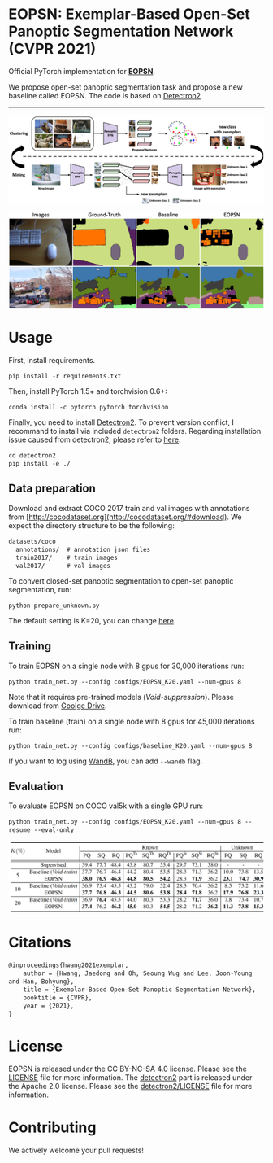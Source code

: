**EOPSN: Exemplar-Based Open-Set Panoptic Segmentation Network (CVPR 2021)**
========
Official PyTorch implementation for **[EOPSN](https://openaccess.thecvf.com/content/CVPR2021/html/Hwang_Exemplar-Based_Open-Set_Panoptic_Segmentation_Network_CVPR_2021_paper.html)**.

We propose open-set panoptic segmentation task and propose a new baseline called EOPSN.
The code is based on [Detectron2](https://github.com/facebookresearch/detectron2)

---

<p align="center">
  <img align="middle" src="./assets/architecture.png" alt="Architecture"/>
</p>
<p align="center">
  <img align="middle" src="./assets/qual.png" alt="Qualitative Results"/>
</p>

# Usage
First, install requirements.
```
pip install -r requirements.txt
```
Then, install PyTorch 1.5+ and torchvision 0.6+:
```
conda install -c pytorch pytorch torchvision
```

Finally, you need to install [Detectron2](https://github.com/facebookresearch/detectron2).
To prevent version conflict, I recommand to install via included `detectron2` folders.
Regarding installation issue caused from detectron2, please refer to [here](https://github.com/facebookresearch/detectron2/issues).
```
cd detectron2
pip install -e ./
```



## Data preparation

Download and extract COCO 2017 train and val images with annotations from
[http://cocodataset.org](http://cocodataset.org/#download).
We expect the directory structure to be the following:
```
datasets/coco
  annotations/  # annotation json files
  train2017/    # train images
  val2017/      # val images
```

To convert closed-set panoptic segmentation to open-set panoptic segmentation, run:
```
python prepare_unknown.py
```

The default setting is K=20, you can change [here](https://github.com/jd730/EOPSN/blob/master/prepare_unknown.py#L94).


## Training
To train EOPSN on a single node with 8 gpus for 30,000 iterations run:
```
python train_net.py --config configs/EOPSN_K20.yaml --num-gpus 8
```

Note that it requires pre-trained models (<i>Void-suppression</i>).
Please download from [Goolge Drive](https://drive.google.com/drive/folders/1Df_gXUnVwi6Y2EuR7PAzWSoghpSikYHb?usp=sharing).


To train baseline (train) on a single node with 8 gpus for 45,000 iterations run:
```
python train_net.py --config configs/baseline_K20.yaml --num-gpus 8
```

If you want to log using [WandB](https://www.wandb.com/), you can add `--wandb` flag.


## Evaluation
To evaluate EOPSN on COCO val5k with a single GPU run:
```
python train_net.py --config configs/EOPSN_K20.yaml --num-gpus 8 --resume --eval-only
```

<p align="center">
  <img align="middle" src="./assets/results.png" alt="Quantitative Results"/>
</p>


# Citations
```
@inproceedings{hwang2021exemplar,
    author = {Hwang, Jaedong and Oh, Seoung Wug and Lee, Joon-Young and Han, Bohyung},
    title = {Exemplar-Based Open-Set Panoptic Segmentation Network},
    booktitle = {CVPR},
    year = {2021},
}   
```

# License
EOPSN is released under the CC BY-NC-SA 4.0 license. Please see the [LICENSE](LICENSE) file for more information.
The [detectron2](detectron2) part is released under the Apache 2.0 license. Please see the [detectron2/LICENSE](detectron2/LICENSE) file for more information.

# Contributing
We actively welcome your pull requests!

